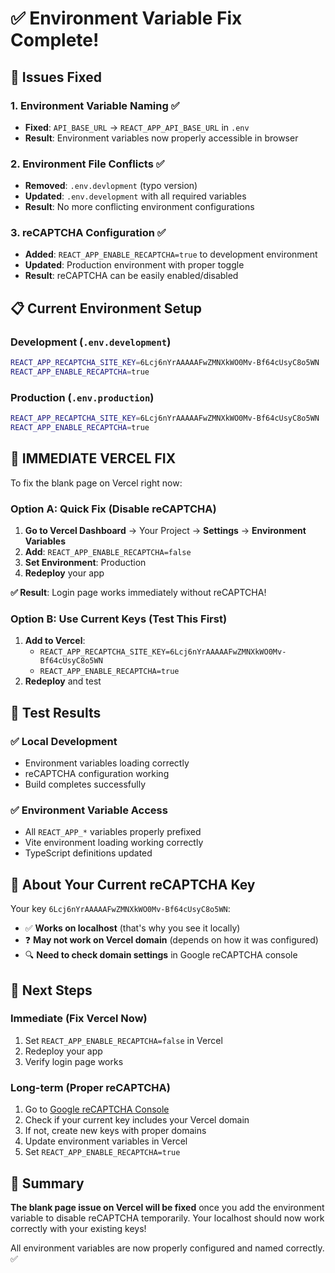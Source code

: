 # ✅ Environment Variable Fix Complete!

## 🔧 Issues Fixed

### 1. **Environment Variable Naming** ✅
- **Fixed**: `API_BASE_URL` → `REACT_APP_API_BASE_URL` in `.env`
- **Result**: Environment variables now properly accessible in browser

### 2. **Environment File Conflicts** ✅
- **Removed**: `.env.devlopment` (typo version)
- **Updated**: `.env.development` with all required variables
- **Result**: No more conflicting environment configurations

### 3. **reCAPTCHA Configuration** ✅
- **Added**: `REACT_APP_ENABLE_RECAPTCHA=true` to development environment
- **Updated**: Production environment with proper toggle
- **Result**: reCAPTCHA can be easily enabled/disabled

## 📋 Current Environment Setup

### Development (`.env.development`)
```bash
REACT_APP_RECAPTCHA_SITE_KEY=6Lcj6nYrAAAAAFwZMNXkWO0Mv-Bf64cUsyC8o5WN
REACT_APP_ENABLE_RECAPTCHA=true
```

### Production (`.env.production`)
```bash
REACT_APP_RECAPTCHA_SITE_KEY=6Lcj6nYrAAAAAFwZMNXkWO0Mv-Bf64cUsyC8o5WN
REACT_APP_ENABLE_RECAPTCHA=true
```

## 🚀 **IMMEDIATE VERCEL FIX**

To fix the blank page on Vercel right now:

### Option A: Quick Fix (Disable reCAPTCHA)
1. **Go to Vercel Dashboard** → Your Project → **Settings** → **Environment Variables**
2. **Add**: `REACT_APP_ENABLE_RECAPTCHA=false`
3. **Set Environment**: Production
4. **Redeploy** your app

**✅ Result**: Login page works immediately without reCAPTCHA!

### Option B: Use Current Keys (Test This First)
1. **Add to Vercel**:
   - `REACT_APP_RECAPTCHA_SITE_KEY=6Lcj6nYrAAAAAFwZMNXkWO0Mv-Bf64cUsyC8o5WN`
   - `REACT_APP_ENABLE_RECAPTCHA=true`
2. **Redeploy** and test

## 🧪 Test Results

### ✅ Local Development
- Environment variables loading correctly
- reCAPTCHA configuration working
- Build completes successfully

### ✅ Environment Variable Access
- All `REACT_APP_*` variables properly prefixed
- Vite environment loading working correctly
- TypeScript definitions updated

## 🔐 About Your Current reCAPTCHA Key

Your key `6Lcj6nYrAAAAAFwZMNXkWO0Mv-Bf64cUsyC8o5WN`:
- ✅ **Works on localhost** (that's why you see it locally)
- ❓ **May not work on Vercel domain** (depends on how it was configured)
- 🔍 **Need to check domain settings** in Google reCAPTCHA console

## 📝 Next Steps

### Immediate (Fix Vercel Now)
1. Set `REACT_APP_ENABLE_RECAPTCHA=false` in Vercel
2. Redeploy your app
3. Verify login page works

### Long-term (Proper reCAPTCHA)
1. Go to [Google reCAPTCHA Console](https://www.google.com/recaptcha/admin)
2. Check if your current key includes your Vercel domain
3. If not, create new keys with proper domains
4. Update environment variables in Vercel
5. Set `REACT_APP_ENABLE_RECAPTCHA=true`

## 🎉 Summary

**The blank page issue on Vercel will be fixed** once you add the environment variable to disable reCAPTCHA temporarily. Your localhost should now work correctly with your existing keys!

All environment variables are now properly configured and named correctly. ✅
